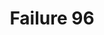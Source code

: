 ---
title: Failure 96
description: "Failure due to the accessible name not containing the visible label text"
url: https://www.w3.org/WAI/WCAG21/Techniques/failures/F96
---